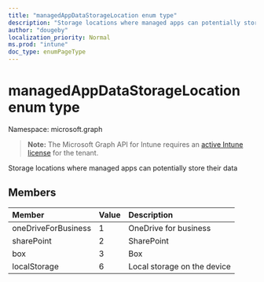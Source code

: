 ```yaml
---
title: "managedAppDataStorageLocation enum type"
description: "Storage locations where managed apps can potentially store their data"
author: "dougeby"
localization_priority: Normal
ms.prod: "intune"
doc_type: enumPageType
---
```


# managedAppDataStorageLocation enum type

Namespace: microsoft.graph

> **Note:** The Microsoft Graph API for Intune requires an [active Intune license](https://go.microsoft.com/fwlink/?linkid=839381) for the tenant.

Storage locations where managed apps can potentially store their data

## Members
|Member|Value|Description|
|:---|:---|:---|
|oneDriveForBusiness|1|OneDrive for business|
|sharePoint|2|SharePoint|
|box|3|Box|
|localStorage|6|Local storage on the device|







